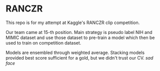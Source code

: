 # RANCZR

This repo is for my attempt at Kaggle's RANCZR clip competition.

Our team came at 15-th position. Main strategy is pseudo label NIH and MIMIC dataset and use those dataset to pre-train a model which then be used to train on competition dataset.

Models are ensembled through weighted average. Stacking models provided best score sufficient for a gold, but we didn't trust our CV. *sad face*

